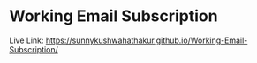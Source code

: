 # Working Email Subscription
Live Link: https://sunnykushwahathakur.github.io/Working-Email-Subscription/
